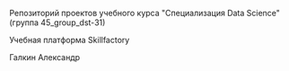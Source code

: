 Репозиторий проектов учебного курса "Специализация Data Science" (группа 45_group_dst-31)

Учебная платформа Skillfactory

Галкин Александр
